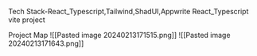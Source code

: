 Tech Stack-React_Typescript,Tailwind,ShadUI,Appwrite
React_Typescript
  vite project

Project Map
![[Pasted image 20240213171515.png]]
![[Pasted image 20240213171643.png]]